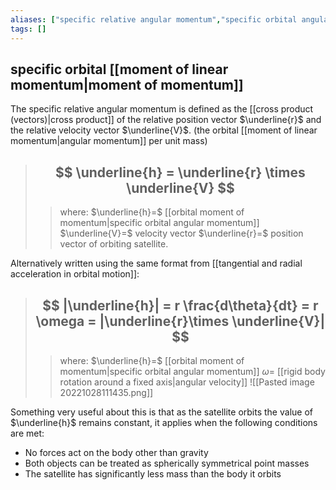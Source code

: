 ```yaml
---
aliases: ["specific relative angular momentum","specific orbital angular momentum"]
tags: []
---
```


## specific orbital [[moment of linear momentum|moment of momentum]]
The specific relative angular momentum is defined as the [[cross product (vectors)|cross product]] of the relative position vector $\underline{r}$ and the relative velocity vector $\underline{V}$. (the orbital [[moment of linear momentum|angular momentum]] per unit mass)
 
> ## $$ \underline{h} = \underline{r} \times \underline{V} $$ 
>> where:
>> $\underline{h}=$ [[orbital moment of momentum|specific orbital angular momentum]]
>> $\underline{V}=$ velocity vector
>> $\underline{r}=$ position vector of orbiting satellite.

Alternatively written using the same format from [[tangential and radial acceleration in orbital motion]]:

> ## $$ |\underline{h}| = r \frac{d\theta}{dt} = r \omega = |\underline{r}\times \underline{V}| $$ 
>> where:
>> $\underline{h}=$ [[orbital moment of momentum|specific orbital angular momentum]]
>> $\omega=$ [[rigid body rotation around a fixed axis|angular velocity]]
>> ![[Pasted image 20221028111435.png]]

Something very useful about this is that as the satellite orbits the value of $\underline{h}$ remains constant, it applies when the following conditions are met:
- No forces act on the body other than gravity
- Both objects can be treated as spherically symmetrical point masses
- The satellite has significantly less mass than the body it orbits

